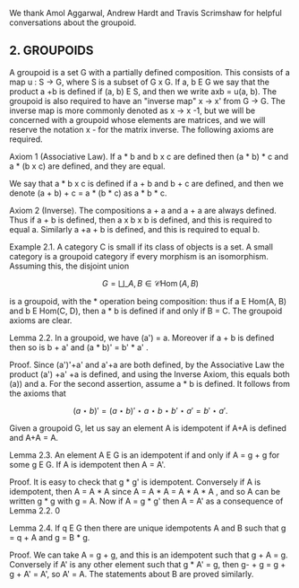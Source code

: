 We thank Amol Aggarwal, Andrew Hardt and Travis Scrimshaw for helpful conversations about the groupoid.

## 2. GROUPOIDS

A groupoid is a set G with a partially defined composition. This consists of a map u : S -> G, where S is a subset of G x G. If a, b E G we say that the product a +b is defined if (a, b) E S, and then we write axb = u(a, b). The groupoid is also required to have an "inverse map" x -> x' from G -> G. The inverse map is more commonly denoted as x -> x -1, but we will be concerned with a groupoid whose elements are matrices, and we will reserve the notation x - for the matrix inverse. The following axioms are required.

Axiom 1 (Associative Law). If a \* b and b x c are defined then (a \* b) \* c and a \* (b x c) are defined, and they are equal.

We say that a \* b x c is defined if a + b and b + c are defined, and then we denote (a + b) + c = a \* (b \* c) as a \* b \* c.

Axiom 2 (Inverse). The compositions a + a and a + a are always defined. Thus if a + b is defined, then a x b x b is defined, and this is required to equal a. Similarly a +a + b is defined, and this is required to equal b.

Example 2.1. A category C is small if its class of objects is a set. A small category is a groupoid category if every morphism is an isomorphism. Assuming this, the disjoint union

$$G = \bigsqcup\_{A, B \in \mathcal{C}} \operatorname{Hom}(A, B)$$

is a groupoid, with the \* operation being composition: thus if a E Hom(A, B) and b E Hom(C, D), then a \* b is defined if and only if B = C. The groupoid axioms are clear.

Lemma 2.2. In a groupoid, we have (a') = a. Moreover if a + b is defined then so is b + a' and (a \* b)' = b' \* a' .

Proof. Since (a')'+a' and a'+a are both defined, by the Associative Law the product (a') +a' +a is defined, and using the Inverse Axiom, this equals both (a)) and a. For the second assertion, assume a \* b is defined. It follows from the axioms that

$$(a \star b)' = (a \star b)' \star a \star b \star b' \star a' = b' \star a'. \tag{\square}$$

Given a groupoid G, let us say an element A is idempotent if A+A is defined and A+A = A.

Lemma 2.3. An element A E G is an idempotent if and only if A = g + g for some g E G. If A is idempotent then A = A'.

Proof. It is easy to check that g \* g' is idempotent. Conversely if A is idempotent, then A = A \* A since A = A \* A = A \* A \* A , and so A can be written g \* g with g = A. Now if A = g \* g' then A = A' as a consequence of Lemma 2.2. 0

Lemma 2.4. If q E G then there are unique idempotents A and B such that g = q + A and g = B \* g.

Proof. We can take A = g + g, and this is an idempotent such that g + A = g. Conversely if A' is any other element such that g \* A' = g, then g- + g = g + g + A' = A', so A' = A. The statements about B are proved similarly.